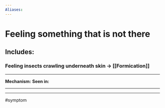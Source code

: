 ```yaml
---
Aliases:
---
```

# Feeling something that is not there
## Includes:
### Feeling insects crawling underneath skin -> [[Formication]]

---
**Mechanism:**
**Seen in:** 

---


---
#symptom 